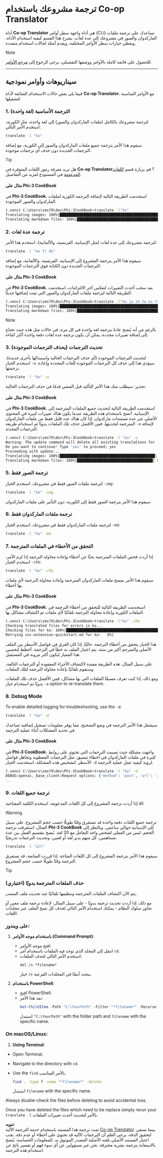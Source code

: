 <!--
CO_OP_TRANSLATOR_METADATA:
{
  "original_hash": "d238206c3503631e32774716d11d1868",
  "translation_date": "2025-06-12T18:40:37+00:00",
  "source_file": "getting_started/command-line-guide/translator-your-project.md",
  "language_code": "ar"
}
-->
# ترجمة مشروعك باستخدام Co-op Translator

أداة **Co-op Translator** هي أداة واجهة سطر أوامر (CLI) تساعدك على ترجمة ملفات الماركدوان والصور في مشروعك إلى عدة لغات. يشرح هذا القسم كيفية استخدام الأداة، ويغطي خيارات سطر الأوامر المختلفة، ويقدم أمثلة لحالات استخدام متعددة.

> [!NOTE]
> للحصول على قائمة كاملة بالأوامر ووصفها التفصيلي، يرجى الرجوع إلى [مرجع الأوامر](./command-reference.md).

---

## سيناريوهات وأوامر نموذجية

فيما يلي بعض حالات الاستخدام الشائعة لأداة **Co-op Translator**، مع الأوامر المناسبة لتشغيلها.

### 1. الترجمة الأساسية (لغة واحدة)

لترجمة مشروعك بالكامل (ملفات الماركدوان والصور) إلى لغة واحدة، مثل الكورية، استخدم الأمر التالي:

```bash
translate -l "ko"
```

سيقوم هذا الأمر بترجمة جميع ملفات الماركدوان والصور إلى الكورية، مع إضافة الترجمات الجديدة دون حذف أي ترجمات موجودة.

> [!TIP]
>
> هل تريد معرفة رموز اللغات المتوفرة في **Co-op Translator**؟ قم بزيارة قسم [اللغات المدعومة](https://github.com/Azure/co-op-translator#supported-languages) في المستودع لمزيد من التفاصيل.

#### مثال على Phi-3 CookBook

في **Phi-3 CookBook**، استخدمت الطريقة التالية لإضافة الترجمة الكورية لملفات الماركدوان والصور الموجودة.

```bash
(.venv) C:\Users\sms79\dev\Phi-3CookBook>translate -l"ko"
Translating images: 100%|███████████████████████████████████████████████████| 276/276 [1:09:56<00:00, 15.37s/it]
Translating markdown files: 100%|████████████████████████████████████████████████| 153/153 [1:43:07<00:00, 241.31s/it]
```

### 2. ترجمة عدة لغات

لترجمة مشروعك إلى عدة لغات (مثل الإسبانية، الفرنسية، والألمانية)، استخدم هذا الأمر:

```bash
translate -l "es fr de"
```

سيقوم هذا الأمر بترجمة المشروع إلى الإسبانية، الفرنسية، والألمانية، مع إضافة الترجمات الجديدة دون الكتابة فوق الترجمات الموجودة.

#### مثال على Phi-3 CookBook

في **Phi-3 CookBook**، بعد سحب أحدث التغييرات لتعكس آخر الالتزامات، استخدمت الطريقة التالية لترجمة ملفات الماركدوان والصور التي تمت إضافتها حديثًا.

```bash
(.venv) C:\Users\sms79\dev\Phi-3CookBook>translate -l"ko ja zh tw es fr" -a
Translating images: 100%|███████████████████████████████████████████████████| 273/273 [1:09:56<00:00, 15.37s/it]
Translating markdown files: 100%|████████████████████████████████████████████████| 6/6 [24:07<00:00, 241.31s/it]
```

> [!NOTE]
> بالرغم من أنه يُنصح عادةً بترجمة لغة واحدة في كل مرة، في حالات مثل هذه حيث تحتاج إلى إضافة تغييرات محددة، يمكن أن يكون ترجمة عدة لغات دفعة واحدة أكثر كفاءة.

### 3. تحديث الترجمات (يحذف الترجمات الموجودة)

لتحديث الترجمات الموجودة (أي حذف الترجمات الحالية واستبدالها بأخرى جديدة)، استخدم الخيار `-u`. سيؤدي هذا إلى حذف كل الترجمات الموجودة للغات المحددة وإعادة ترجمتها.

```bash
translate -l "ko" -u
```

تحذير: سيطلب منك هذا الأمر التأكيد قبل المضي قدمًا في حذف الترجمات الحالية.

#### مثال على Phi-3 CookBook

في **Phi-3 CookBook**، استخدمت الطريقة التالية لتحديث جميع الملفات المترجمة إلى الإسبانية. أنصح باستخدام هذه الطريقة عندما يكون هناك تغييرات كبيرة في المحتوى الأصلي عبر عدة مستندات ماركدوان. إذا كان هناك عدد قليل فقط من ملفات الماركدوان المترجمة لتحديثها، فمن الأفضل حذف تلك الملفات يدويًا ثم استخدام طريقة `-a` لإضافة الترجمات المحدثة.

```bash
(.venv) C:\Users\sms79\dev\Phi-3CookBook>translate -l "es" -u
Warning: The update command will delete all existing translations for 'es' and re-translate everything.
Do you want to continue? Type 'yes' to proceed: yes
Proceeding with update...
Translating images: 100%|████████████████████████████████████████████| 150/150 [43:46<00:00, 15.55s/it]
Translating markdown files: 100%|███████████████████████████████████| 95/95 [1:40:27<00:00, 125.62s/it]
```

### 5. ترجمة الصور فقط

لترجمة ملفات الصور فقط في مشروعك، استخدم الخيار `-img`:

```bash
translate -l "ko" -img
```

سيقوم هذا الأمر بترجمة الصور فقط إلى الكورية، دون التأثير على ملفات الماركدوان.

### 6. ترجمة ملفات الماركدوان فقط

لترجمة ملفات الماركدوان فقط في مشروعك، استخدم الخيار `-md`:

```bash
translate -l "ko" -md
```

### 7. التحقق من الأخطاء في الملفات المترجمة

إذا أردت فحص الملفات المترجمة بحثًا عن أخطاء وإعادة محاولة الترجمة إذا لزم الأمر، استخدم الخيار `-chk`:

```bash
translate -l "ko" -chk
```

سيقوم هذا الأمر بمسح ملفات الماركدوان المترجمة وإعادة محاولة الترجمة لأي ملفات بها أخطاء.

#### مثال على Phi-3 CookBook

في **Phi-3 CookBook**، استخدمت الطريقة التالية للتحقق من أخطاء الترجمة في الملفات الكورية وإعادة محاولة الترجمة تلقائيًا لأي ملفات تم اكتشاف مشاكل بها.

```bash
(.venv) C:\Users\sms79\dev\Phi-3CookBook>translate -l"ko" -chk 
Checking translated files for errors in ko...
Checking files for ko: 100%|██████████████████████████████████████████████████| 95/95 [00:01<00:00, 65.47file/s]
Retrying vsc-extension-quickstart.md for ko:   0%|                                     | 0/17 [00:00<?, ?file/s] 
```

هذا الخيار يتحقق من أخطاء الترجمة. حاليًا، إذا كان الفرق في فواصل الأسطر بين الملف الأصلي والمترجم أكثر من ستة، يتم اعتبار الملف به خطأ في الترجمة. أخطط لتحسين هذا المعيار ليكون أكثر مرونة في المستقبل.

على سبيل المثال، هذه الطريقة مفيدة لاكتشاف الأجزاء المفقودة أو الترجمات التالفة، وستقوم تلقائيًا بإعادة محاولة الترجمة لتلك الملفات.

ومع ذلك، إذا كنت تعرف مسبقًا الملفات التي بها مشاكل، فمن الأفضل حذف تلك الملفات يدويًا ثم استخدام خيار `-a` option to re-translate them.

### 8. Debug Mode

To enable detailed logging for troubleshooting, use the `-d`:

```bash
translate -l "ko" -d
```

سيشغل هذا الأمر الترجمة في وضع التصحيح، مما يوفر معلومات تسجيل إضافية تساعدك في تحديد المشكلات أثناء عملية الترجمة.

#### مثال على Phi-3 CookBook

في **Phi-3 CookBook**، واجهت مشكلة حيث تسببت الترجمات التي تحتوي على روابط كثيرة في ملفات الماركدوان في أخطاء تنسيق، مثل الترجمات المعطوبة وتجاهل فواصل الأسطر. لتشخيص هذه المشكلة، استخدمت الخيار `-d` لرؤية كيفية عمل عملية الترجمة.

```bash
(.venv) C:\Users\sms79\dev\Phi-3CookBook>translate -l "ko" -d
DEBUG:openai._base_client:Request options: {'method': 'post', 'url': '/chat/completions', 'headers': {'api-key': 'af04e0bea45747d8a7b8c131c1971044'}, 'files': None, 'json_data': {'messages': [{'role': 'user', 'content': "Translate the following text to ko. NEVER ADD ANY EXTRA CONTENT OUTSIDE THE TRANSLATION. TRANSLATE ONLY WHAT IS GIVEN TO YOU.. MAINTAIN MARKDOWN FORMAT\n\n# Phi-3 Cookbook: Hands-On Examples with Microsoft's Phi-3 Models [![Open and use the samples in GitHub Codespaces](https://github.com/codespaces/badge.svg)](https://codespaces.new/microsoft/phi-3cookbook) [![Open in Dev Containers](https://img.shields.io/static/v1?style=for-the-badge&label=Dev%
...
```

### 9. ترجمة جميع اللغات

إذا أردت ترجمة المشروع إلى كل اللغات المدعومة، استخدم الكلمة المفتاحية all.

> [!WARNING]
> ترجمة جميع اللغات دفعة واحدة قد تستغرق وقتًا طويلًا حسب حجم المشروع. على سبيل المثال، استغرقت ترجمة **Phi-3 CookBook** إلى الإسبانية حوالي ساعتين. وبالنظر إلى الحجم، ليس من العملي لشخص واحد التعامل مع 20 لغة. يُنصح بتقسيم العمل بين عدة مساهمين، كل منهم يدير لغة أو لغتين، وتحديث الترجمات تدريجيًا.

```bash
translate -l "all"
```

سيقوم هذا الأمر بترجمة المشروع إلى كل اللغات المتاحة. إذا قررت المتابعة، قد تستغرق الترجمة وقتًا طويلًا حسب حجم المشروع.

> [!TIP]
>
> ### حذف الملفات المترجمة يدويًا (اختياري)
> يتم الآن اكتشاف الملفات المترجمة وتنظيفها تلقائيًا عند تحديث ملف المصدر.
>
> مع ذلك، إذا أردت تحديث ترجمة يدويًا - على سبيل المثال، لإعادة ترجمة ملف معين أو تجاوز سلوك النظام - يمكنك استخدام الأمر التالي لحذف كل نسخ الملف عبر مجلدات اللغات.
>
> ### على ويندوز:
> 1. **باستخدام موجه الأوامر (Command Prompt)**:
>    - افتح موجه الأوامر.
>    - انتقل إلى المجلد الذي توجد فيه الملفات باستخدام أمر `cd`.
>    - استخدم الأمر التالي لحذف الملفات:
>      ```
>      del /s *filename*
>      ```
>      خيار `/s` يبحث أيضًا في المجلدات الفرعية.
>
> 2. **باستخدام PowerShell**:
>    - افتح PowerShell.
>    - نفذ هذا الأمر:
>      ```powershell
>      Get-ChildItem -Path "C:\YourPath" -Filter "*filename*" -Recurse | Remove-Item -Force
>      ```
>      استبدل `"C:\YourPath"` with the folder path and `filename` with the specific name.
>
> ### On macOS/Linux:
> 1. **Using Terminal**:
>   - Open Terminal.
>   - Navigate to the directory with `cd`.
>   - Use the `find` بالأمر المناسب.
>
>     ```bash
>     find . -type f -name "*filename*" -delete
>     ```
>     استبدل `filename` with the specific name.
>
> Always double-check the files before deleting to avoid accidental loss. 
>
> Once you have deleted the files which need to be replace simply rerun your `translate -l` بالأمر لتحديث أحدث تغييرات الملفات.

**تنويه**:  
تمت ترجمة هذا المستند باستخدام خدمة الترجمة الآلية [Co-op Translator](https://github.com/Azure/co-op-translator). بينما نسعى لتحقيق الدقة، يرجى العلم أن الترجمات الآلية قد تحتوي على أخطاء أو عدم دقة. يجب اعتبار المستند الأصلي بلغته الأصلية المصدر الموثوق به. للمعلومات الحساسة، يُنصح بالاستعانة بترجمة بشرية محترفة. نحن غير مسؤولين عن أي سوء فهم أو تفسير ناتج عن استخدام هذه الترجمة.